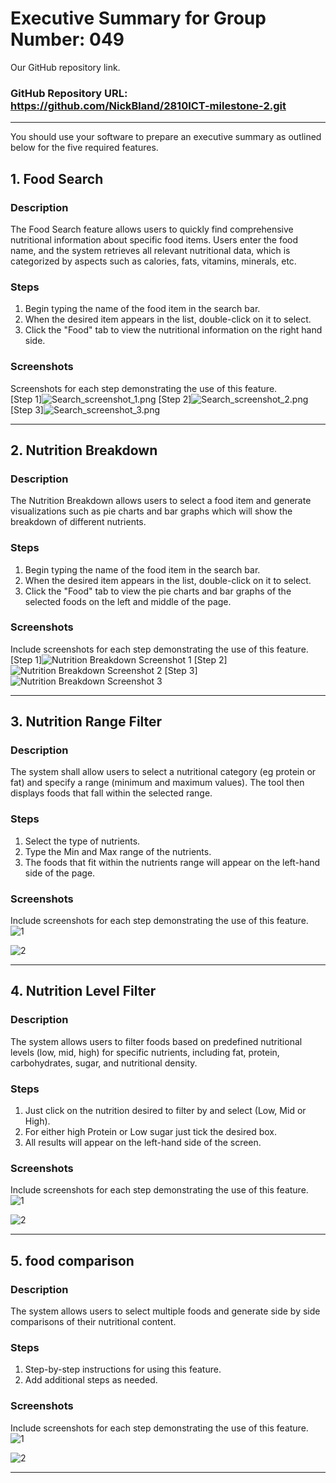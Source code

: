 # Executive Summary for Group Number: 049

Our GitHub repository link.
### GitHub Repository URL: https://github.com/NickBland/2810ICT-milestone-2.git

---

You should use your software to prepare an executive summary as outlined below for the five required features.

## 1. Food Search
### Description  
The Food Search feature allows users to quickly find comprehensive nutritional information about specific food items. Users enter the food name, and the system retrieves all relevant nutritional data, which is categorized by aspects such as calories, fats, vitamins, minerals, etc.

### Steps
1. Begin typing the name of the food item in the search bar.
2. When the desired item appears in the list, double-click on it to select.
3. Click the "Food" tab to view the nutritional information on the right hand side. 

### Screenshots
Screenshots for each step demonstrating the use of this feature.  
[Step 1]![Search_screenshot_1.png](Executive_summary_screenshots%2FSearch_screenshot_1.png)
[Step 2]![Search_screenshot_2.png](Executive_summary_screenshots%2FSearch_screenshot_2.png)
[Step 3]![Search_screenshot_3.png](Executive_summary_screenshots%2FSearch_screenshot_3.png)

---

## 2. Nutrition Breakdown
### Description  
The Nutrition Breakdown allows users to select a food item and generate visualizations such as pie charts and bar graphs which will show the breakdown of different nutrients.

### Steps
1. Begin typing the name of the food item in the search bar. 
2. When the desired item appears in the list, double-click on it to select.
3. Click the "Food" tab to view the pie charts and bar graphs of the selected foods on the left and middle of the page.

### Screenshots
Include screenshots for each step demonstrating the use of this feature.  
[Step 1]![Nutrition Breakdown Screenshot 1](./Executive_summary_screenshots/Nutrition_Breakdown_screenshot_1.png)
[Step 2]![Nutrition Breakdown Screenshot 2](./Executive_summary_screenshots/Nutrition_Breakdown_screenshot_2.png)
[Step 3]![Nutrition Breakdown Screenshot 3](./Executive_summary_screenshots/Nutrition_Breakdown_screenshot_3.png)

---

## 3. Nutrition Range Filter
### Description  
The system shall allow users to select a nutritional category (eg protein or fat) and specify a range (minimum and maximum values). The tool then displays foods that fall within the selected range.

### Steps
1. Select the type of nutrients. 
2. Type the Min and Max range of the nutrients.
3. The foods that fit within the nutrients range will appear on the left-hand side of the page.

### Screenshots
Include screenshots for each step demonstrating the use of this feature.    
![1](./visual_design.png)

![2](./visual_design.png)


---

## 4. Nutrition Level Filter
### Description  
The system allows users to filter foods based on predefined nutritional levels (low, mid, high) for specific nutrients, including fat, protein, carbohydrates, sugar, and nutritional density.

### Steps
1. Just click on the nutrition desired to filter by and select (Low, Mid or High).
2. For either high Protein or Low sugar just tick the desired box.
3. All results will appear on the left-hand side of the screen.

### Screenshots
Include screenshots for each step demonstrating the use of this feature.    
![1](./visual_design.png)

![2](./visual_design.png)


---

## 5. food comparison
### Description  
The system allows users to select multiple foods and generate side by side comparisons of their nutritional content.

### Steps
1. Step-by-step instructions for using this feature.
2. Add additional steps as needed.

### Screenshots
Include screenshots for each step demonstrating the use of this feature.    
![1](./visual_design.png)

![2](./visual_design.png)


---
